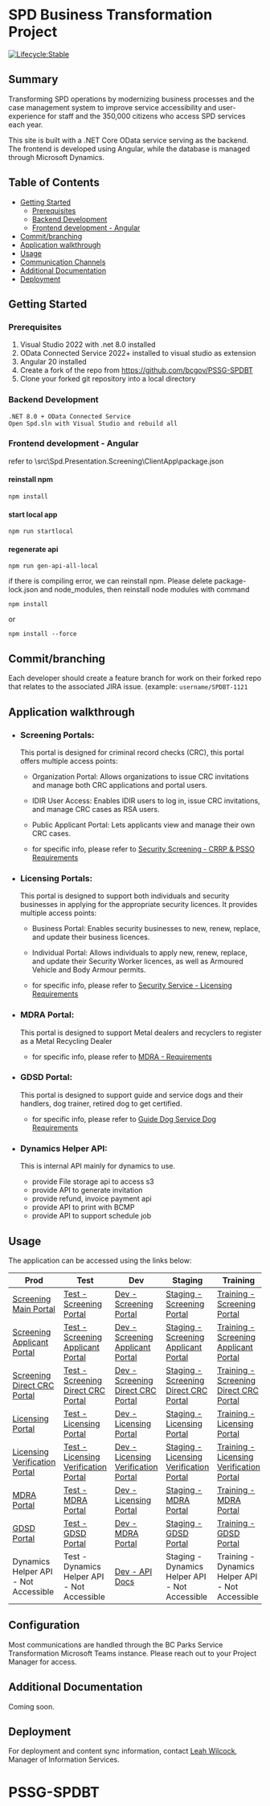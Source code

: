# SPD Business Transformation Project

[![Lifecycle:Stable](https://img.shields.io/badge/Lifecycle-Stable-97ca00)](Redirect-URL)

## Summary

Transforming SPD operations by modernizing business processes and the case management system to improve service accessibility and user-experience for staff and the 350,000 citizens who access SPD services each year.

This site is built with a .NET Core OData service serving as the backend. The frontend is developed using Angular, while the database is managed through Microsoft Dynamics.

## Table of Contents

- [Getting Started](#getting-started)
  - [Prerequisites](#prerequisites)
  - [Backend Development](#backend-development)
  - [Frontend development - Angular](#frontend-development---angular)
- [Commit/branching](#commitbranching)
- [Application walkthrough](#application-walkthrough)
- [Usage](#usage)
- [Communication Channels](#communication-channels)
- [Additional Documentation](#additional-documentation)
- [Deployment](#deployment)

## Getting Started

### Prerequisites

1.  Visual Studio 2022 with .net 8.0 installed
2.  OData Connected Service 2022+ installed to visual studio as extension
3.  Angular 20 installed
4.  Create a fork of the repo from https://github.com/bcgov/PSSG-SPDBT
5.  Clone your forked git repository into a local directory

### Backend Development

    .NET 8.0 + OData Connected Service
    Open Spd.sln with Visual Studio and rebuild all

### Frontend development - Angular

refer to \src\Spd.Presentation.Screening\ClientApp\package.json

#### reinstall npm

```
npm install
```

#### start local app

```
npm run startlocal
```

#### regenerate api

```
npm run gen-api-all-local
```

if there is compiling error, we can reinstall npm.
Please delete package-lock.json and node_modules, then reinstall node modules with command

```
npm install
```

or

```
npm install --force
```

## Commit/branching

Each developer should create a feature branch for work on their forked repo that relates to the associated JIRA issue. (example: `username/SPDBT-1121`

## Application walkthrough

- ### Screening Portals:

  This portal is designed for criminal record checks (CRC), this portal offers multiple access points:

  - Organization Portal: Allows organizations to issue CRC invitations and manage both CRC applications and portal users.

  - IDIR User Access: Enables IDIR users to log in, issue CRC invitations, and manage CRC cases as RSA users.

  - Public Applicant Portal: Lets applicants view and manage their own CRC cases.

  - for specific info, please refer to [Security Screening - CRRP & PSSO Requirements](https://wiki.justice.gov.bc.ca/wiki/spaces/SPDBT/pages/78291639/Security+Screening+-+CRRP+PSSO)

- ### Licensing Portals:

  This portal is designed to support both individuals and security businesses in applying for the appropriate security licences. It provides multiple access points:

  - Business Portal: Enables security businesses to new, renew, replace, and update their business licences.

  - Individual Portal: Allows individuals to apply new, renew, replace, and update their Security Worker licences, as well as Armoured Vehicle and Body Armour permits.

  - for specific info, please refer to [Security Service - Licensing Requirements](https://wiki.justice.gov.bc.ca/wiki/spaces/SPDBT/pages/78287703/Security+Services+-+Licensing)

- ### MDRA Portal:

  This portal is designed to support Metal dealers and recyclers to register as a Metal Recycling Dealer

  - for specific info, please refer to [MDRA - Requirements](https://wiki.justice.gov.bc.ca/wiki/spaces/SPDBT/pages/78284549/Metal+Dealers+Program)

- ### GDSD Portal:

  This portal is designed to support guide and service dogs and their handlers, dog trainer, retired dog to get certified.

  - for specific info, please refer to [Guide Dog Service Dog Requirements](https://wiki.justice.gov.bc.ca/wiki/spaces/SPDBT/pages/78329681/Guide+Dogs+Service+Dogs)

- ### Dynamics Helper API:

  This is internal API mainly for dynamics to use.

  - provide File storage api to access s3
  - provide API to generate invitation
  - provide refund, invoice payment api
  - provide API to print with BCMP
  - provide API to support schedule job

## Usage

The application can be accessed using the links below:

| Prod                                                                                                     | Test                                                                                                                                 | Dev                                                                                                                                | Staging                                                                                                                                    | Training                                                                                                                                     |
| -------------------------------------------------------------------------------------------------------- | ------------------------------------------------------------------------------------------------------------------------------------ | ---------------------------------------------------------------------------------------------------------------------------------- | ------------------------------------------------------------------------------------------------------------------------------------------ | -------------------------------------------------------------------------------------------------------------------------------------------- |
| [Screening Main Portal](https://justice.gov.bc.ca/screening/)                                            | [Test - Screening Portal](https://test-spd.apps.emerald.devops.gov.bc.ca/screening/)                                                 | [Dev - Screening Portal](https://dev-spd.apps.emerald.devops.gov.bc.ca/screening/)                                                 | [Staging - Screening Portal](https://staging-spd.apps.emerald.devops.gov.bc.ca/screening/)                                                 | [Training - Screening Portal](https://spd-train.justice.gov.bc.ca/screening/)                                                                |
| [Screening Applicant Portal](https://justice.gov.bc.ca/screening/security-screening/crc-list)            | [Test - Screening Applicant Portal](https://test-spd.apps.emerald.devops.gov.bc.ca/screening/security-screening/crc-list)            | [Dev - Screening Applicant Portal](https://dev-spd.apps.emerald.devops.gov.bc.ca/screening/security-screening/crc-list)            | [Staging - Screening Applicant Portal](https://staging-spd.apps.emerald.devops.gov.bc.ca/screening/security-screening/crc-list)            | [Training - Screening Applicant Portal](https://spd-train.justice.gov.bc.ca/screening/security-screening/crc-list)                           |
| [Screening Direct CRC Portal](https://justice.gov.bc.ca/screening/crrpa/org-access)                      | [Test - Screening Direct CRC Portal](https://test-spd.apps.emerald.devops.gov.bc.ca/screening/crrpa/org-access)                      | [Dev - Screening Direct CRC Portal](https://dev-spd.apps.emerald.devops.gov.bc.ca/screening/crrpa/org-access)                      | [Staging - Screening Direct CRC Portal](https://staging-spd.apps.emerald.devops.gov.bc.ca/screening/crrpa/org-access)                      | [Training - Screening Direct CRC Portal](https://spd-train.justice.gov.bc.ca/screening/crrpa/org-access)                                     |
| [Licensing Portal](https://justice.gov.bc.ca/security/)                                                  | [Test - Licensing Portal](https://test-spd.apps.emerald.devops.gov.bc.ca/security/)                                                  | [Dev - Licensing Portal](https://dev-spd.apps.emerald.devops.gov.bc.ca/security/)                                                  | [Staging - Licensing Portal](https://staging-spd.apps.emerald.devops.gov.bc.ca/security/)                                                  | [Training - Licensing Portal](https://training-spd.apps.emerald.devops.gov.bc.ca/security/)                                                  |
| [Licensing Verification Portal](https://justice.gov.bc.ca/security/security-licence-status-verification) | [Test - Licensing Verification Portal](https://test-spd.apps.emerald.devops.gov.bc.ca/security/security-licence-status-verification) | [Dev - Licensing Verification Portal](https://dev-spd.apps.emerald.devops.gov.bc.ca/security/security-licence-status-verification) | [Staging - Licensing Verification Portal](https://staging-spd.apps.emerald.devops.gov.bc.ca/security/security-licence-status-verification) | [Training - Licensing Verification Portal](https://training-spd.apps.emerald.devops.gov.bc.ca/security/security-licence-status-verification) |
| [MDRA Portal](https://justice.gov.bc.ca/security/metal-dealers-and-recyclers)                            | [Test - MDRA Portal](https://test-spd.apps.emerald.devops.gov.bc.ca/security/metal-dealers-and-recyclers)                            | [Dev - Licensing Portal](https://dev-spd.apps.emerald.devops.gov.bc.ca/security/metal-dealers-and-recyclers)                       | [Staging - MDRA Portal](https://staging-spd.apps.emerald.devops.gov.bc.ca/security/metal-dealers-and-recyclers)                            | [Training - MDRA Portal](https://training-spd.apps.emerald.devops.gov.bc.ca/security/metal-dealers-and-recyclers)                            |
| [GDSD Portal](https://justice.gov.bc.ca/guide-dog-service-dog/)                                          | [Test - GDSD Portal](https://test-spd.apps.emerald.devops.gov.bc.ca/guide-dog-service-dog/)                                          | [Dev - MDRA Portal](https://dev-spd.apps.emerald.devops.gov.bc.ca/guide-dog-service-dog/)                                          | [Staging - GDSD Portal](https://staging-spd.apps.emerald.devops.gov.bc.ca/guide-dog-service-dog/)                                          | [Training - GDSD Portal](https://training-spd.apps.emerald.devops.gov.bc.ca/guide-dog-service-dog/)                                          |
| Dynamics Helper API - Not Accessible                                                                     | Test - Dynamics Helper API - Not Accessible                                                                                          | [Dev - API Docs](<(https://dev-spd-dynamics-helper.apps.emerald.devops.gov.bc.ca/swagger/index.html)>)                             | Staging - Dynamics Helper API - Not Accessible                                                                                             | Training - Dynamics Helper API - Not Accessible                                                                                              |

## Configuration

Most communications are handled through the BC Parks Service Transformation Microsoft Teams instance. Please reach out to your Project Manager for access.

## Additional Documentation

Coming soon.

## Deployment

For deployment and content sync information, contact [Leah Wilcock](mailto:Leah.Wilcock@gov.bc.ca), Manager of Information Services.

# PSSG-SPDBT
